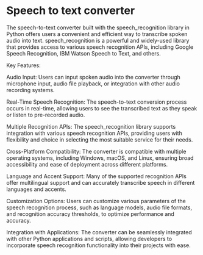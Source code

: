 # Speech to text converter

The speech-to-text converter built with the speech_recognition library in Python offers users a convenient and efficient way to transcribe spoken audio into text. speech_recognition is a powerful and widely-used library that provides access to various speech recognition APIs, including Google Speech Recognition, IBM Watson Speech to Text, and others.

Key Features:

Audio Input: Users can input spoken audio into the converter through microphone input, audio file playback, or integration with other audio recording systems.

Real-Time Speech Recognition: The speech-to-text conversion process occurs in real-time, allowing users to see the transcribed text as they speak or listen to pre-recorded audio.

Multiple Recognition APIs: The speech_recognition library supports integration with various speech recognition APIs, providing users with flexibility and choice in selecting the most suitable service for their needs.

Cross-Platform Compatibility: The converter is compatible with multiple operating systems, including Windows, macOS, and Linux, ensuring broad accessibility and ease of deployment across different platforms.

Language and Accent Support: Many of the supported recognition APIs offer multilingual support and can accurately transcribe speech in different languages and accents.

Customization Options: Users can customize various parameters of the speech recognition process, such as language models, audio file formats, and recognition accuracy thresholds, to optimize performance and accuracy.

Integration with Applications: The converter can be seamlessly integrated with other Python applications and scripts, allowing developers to incorporate speech recognition functionality into their projects with ease.
